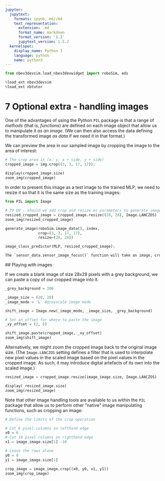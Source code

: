 ```yaml
---
jupyter:
  jupytext:
    formats: ipynb,.md//md
    text_representation:
      extension: .md
      format_name: markdown
      format_version: '1.2'
      jupytext_version: 1.5.2
  kernelspec:
    display_name: Python 3
    language: python
    name: python3
---
```


```python
from nbev3devsim.load_nbev3devwidget import roboSim, eds

%load_ext nbev3devsim
%load_ext nbtutor
```

<!-- #region activity=true -->
# 7 Optional extra - handling images


One of the advantages of using the Python `PIL` package is that a range of *methods* (that is, *functions*) are defined on each image object that allow us to manipulate it *as an image*. (We can then also access the data defining the transformed image *as data* if we need it in that format.)

We can preview the area in our sampled image by cropping the image to the area of interest:

```python
# The crop area is (x, y, x + side, y + side)
cropped_image = img.crop((3, 3, 17, 17));
                       
display(cropped_image.size)
zoom_img(cropped_image)
```

In order to present this image as a test image to the trained MLP, we need to resize it so that it is the same size as the training images:

```python
from PIL import Image

# TO DO - should we add crop and resize as parameters to generate_image?
resized_cropped_image = cropped_image.resize((28, 28), Image.LANCZOS)
zoom_img(resized_cropped_image)
```

```python
generate_image(roboSim.image_data(), index,
               crop=(3, 3, 17, 17),
               resize=(28, 28))
```

```python
image_class_predictor(MLP, resized_cropped_image);
```

```python
The `sensor_data.sensor_image_focus()` function will take an image, crop it to the central area, a
```


## Playing with images

If we create a blank image of size 28x28 pixels with a grey background, we can paste a copy of our cropped image into it.
 
```python
_grey_background = 200

_image_size = (28, 28)
_image_mode = 'L' #greyscale image mode

shift_image = Image.new(_image_mode, _image_size, _grey_background)

# Set an offset for where to paste the image
_xy_offset = (2, 6)

shift_image.paste(cropped_image, _xy_offset) 
zoom_img(shift_image)
```

Alternatively, we might zoom the cropped image back to the original image size. (The `Image.LANCZOS` setting defines a filter that is used to interpolate new pixel values in the scaled image based on the pixel values in the cropped image. As such, it may introduce digital artefacts of its own into the scaled image.)

```python
resized_image = cropped_image.resize(image_image.size, Image.LANCZOS)

display( resized_image.size)
zoom_img(resized_image)
```


Note that other image handling tools are available to us within the `PIL` package that allow us to perform other "native" image manipulating functions, such as cropping an image:

```python
# Define the limits of the crop operation

# Cut 6 pixel columns on lefthand edge
x0 = 6
# Cut 10 pixel columns on righthand edge
x1 = image_image.size[1] -10

# Leave the rows alone
y0 = 0
y1 = image_image.size[1]

crop_image = image_image.crop((x0, y0, x1, y1))
zoom_img(crop_image)
```
<!-- #endregion -->
